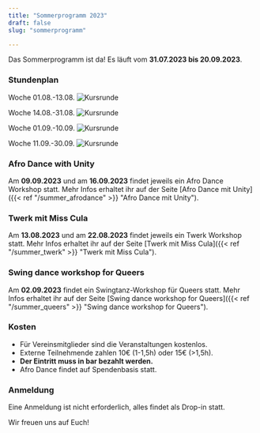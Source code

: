 ```yaml
---
title: "Sommerprogramm 2023"
draft: false
slug: "sommerprogramm"

---
```


Das Sommerprogramm ist da! Es läuft vom **31.07.2023 bis 20.09.2023**.

### Stundenplan

Woche 01.08.-13.08.
![Kursrunde](../summer_schedule_aug_01.jpg)

Woche 14.08.-31.08.
![Kursrunde](../summer_schedule_aug_02.jpg)

Woche 01.09.-10.09.
![Kursrunde](../summer_schedule_sep_01.jpg)

Woche 11.09.-30.09.
![Kursrunde](../summer_schedule_sep_02.jpg)

### Afro Dance with Unity
Am **09.09.2023** und am **16.09.2023** findet jeweils ein Afro Dance Workshop statt. Mehr Infos erhaltet ihr auf der Seite [Afro Dance mit Unity]({{< ref "/summer_afrodance" >}} "Afro Dance mit Unity"). 

### Twerk mit Miss Cula
Am **13.08.2023** und am **22.08.2023** findet jeweils ein Twerk Workshop statt. Mehr Infos erhaltet ihr auf der Seite [Twerk mit Miss Cula]({{< ref "/summer_twerk" >}} "Twerk mit Miss Cula").

### Swing dance workshop for Queers
Am **02.09.2023** findet ein Swingtanz-Workshop für Queers statt. Mehr Infos erhaltet ihr auf der Seite [Swing dance workshop for Queers]({{< ref "/summer_queers" >}} "Swing dance workshop for Queers").

### Kosten
- Für Vereinsmitglieder sind die Veranstaltungen kostenlos.
- Externe Teilnehmende zahlen 10€ (1-1,5h) oder 15€ (>1,5h). 
- **Der Eintritt muss in bar bezahlt werden.**
- Afro Dance findet auf Spendenbasis statt. 

### Anmeldung
Eine Anmeldung ist nicht erforderlich, alles findet als Drop-in statt.

Wir freuen uns auf Euch!